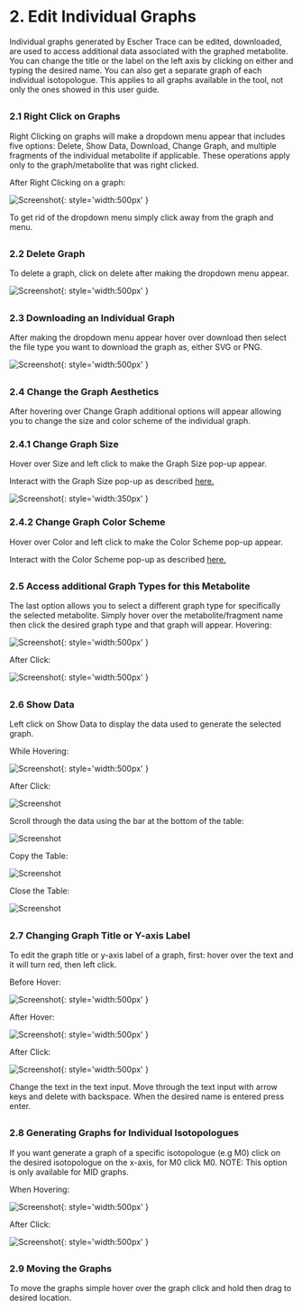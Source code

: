 # 2. Edit Individual Graphs
Individual graphs generated by Escher Trace can be edited, downloaded, are used to access additional data associated with the graphed metabolite. You can change the title or the label on the left axis by clicking on either and typing the desired name. You can also get a separate graph of each individual isotopologue. This applies to all graphs available in the tool, not only the ones showed in this user guide.


## <h3>2.1	Right Click on Graphs</h3>
Right Clicking on graphs will make a dropdown menu appear that includes five options: Delete, Show Data, Download, Change Graph, and multiple fragments of the individual metabolite if applicable. These operations apply only to the graph/metabolite that was right clicked.

After Right Clicking on a graph:

![Screenshot](img/RightClick.png){: style='width:500px' }
 
To get rid of the dropdown menu simply click away from the graph and menu.


## <h3>2.2	Delete Graph</h3>
To delete a graph, click on delete after making the dropdown menu appear.

![Screenshot](img/DeleteIndiv.png){: style='width:500px' }
 
## <h3>2.3	Downloading an Individual Graph</h3>
After making the dropdown menu appear hover over download then select the file type you want to download the graph as, either SVG or PNG.
 
 ![Screenshot](img/DownloadIndiv.png){: style='width:500px' }
 
## <h3>2.4	Change the Graph Aesthetics</h3>
After hovering over Change Graph additional options will appear allowing you to change the  size and color scheme of the individual graph.


### <h3>2.4.1	Change Graph Size</h3>
Hover over Size and left click to make the Graph Size pop-up appear.

Interact with the Graph Size pop-up as described [here.](../GraphAttributes/#41-changing-size)

![Screenshot](img/IndivGraphSizeHeight.png){: style='width:350px' }


### <h3>2.4.2	Change Graph Color Scheme</h3>
Hover over Color and left click to make the Color Scheme pop-up appear.

Interact with the Color Scheme pop-up as described [here.](../GraphAttributes/#421-selecting-the-graph-color-scheme)
 
## <h3>2.5	Access additional Graph Types for this Metabolite</h3>
The last option allows you to select a different graph type for specifically the selected metabolite. Simply hover over the metabolite/fragment name then click the desired graph type and that graph will appear.
Hovering:

![Screenshot](img/DifferentGraphTypeIndiv.png){: style='width:500px' }
 
After Click:
 
 ![Screenshot](img/DifferentGraphTypeIndivAfter.png){: style='width:500px' }
 
## <h3>2.6	Show Data</h3>
Left click on Show Data to display the data used to generate the selected graph.

While Hovering:

![Screenshot](img/ShowDataIndiv.png){: style='width:500px' }
 
After Click:

![Screenshot](img/ShowDataIndivAfter.png)
 

Scroll through the data using the bar at the bottom of the table:

![Screenshot](img/ShowDataIndivScroll.png)

Copy the Table:

![Screenshot](img/ShowDataIndivCopy.png)
 
Close the Table: 
 
![Screenshot](img/ShowDataIndivClose.png)

## <h3>2.7	Changing Graph Title or Y-axis Label</h3>
To edit the graph title or y-axis label of a graph, first: hover over the text and it will turn red, then left click.

Before Hover:

![Screenshot](img/IndivGraph.png){: style='width:500px' }

After Hover:

![Screenshot](img/IndivGraphTitle.png){: style='width:500px' }

After Click:

![Screenshot](img/IndivGraphTitleText.png){: style='width:500px' }
 
Change the text in the text input. Move through the text input with arrow keys and delete with backspace. When the desired name is entered press enter.

## <h3>2.8	Generating Graphs for Individual Isotopologues</h3>
If you want generate a graph of a specific isotopologue (e.g M0) click on the desired isotopologue on the x-axis, for M0 click M0.
NOTE: This option is only available for MID graphs.

When Hovering:

![Screenshot](img/IndivGraphIsotop.png){: style='width:500px' }

After Click:
 
![Screenshot](img/IndivGraphIsotopAfter.png){: style='width:500px' }

## <h3>2.9	Moving the Graphs</h3>
To move the graphs simple hover over the graph click and hold then drag to desired location.
